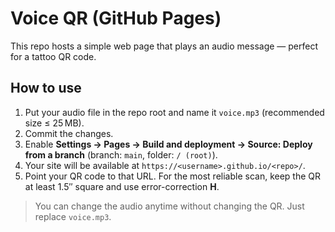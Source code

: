 # Voice QR (GitHub Pages)

This repo hosts a simple web page that plays an audio message — perfect for a tattoo QR code.

## How to use
1. Put your audio file in the repo root and name it `voice.mp3` (recommended size ≤ 25 MB).
2. Commit the changes.
3. Enable **Settings → Pages → Build and deployment → Source: Deploy from a branch** (branch: `main`, folder: `/ (root)`).
4. Your site will be available at `https://<username>.github.io/<repo>/`.
5. Point your QR code to that URL. For the most reliable scan, keep the QR at least 1.5″ square and use error-correction **H**.

> You can change the audio anytime without changing the QR. Just replace `voice.mp3`.
